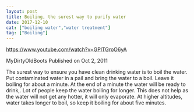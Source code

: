 ```yaml
---
layout: post
title: Boiling, the surest way to purify water
date: 2017-12-10
cat: ["boiling water","water treatment"]
tag: ["Boiling"]
---
```


https://www.youtube.com/watch?v=GPlTGroO6yA

MyDirtyOldBoots
Published on Oct 2, 2011

The surest way to ensure you have clean drinking water is to boil the water. Put contaminated water in a pail and bring the water to a boil. Leave it boiling for about a minute. At the end of a minute the water will be ready to drink,. Lot of people keep the water boiling for longer. This does not help as the water will not get any hotter, it will only evaporate. At higher altitudes, water takes longer to boil, so keep it boiling for about five minutes. 